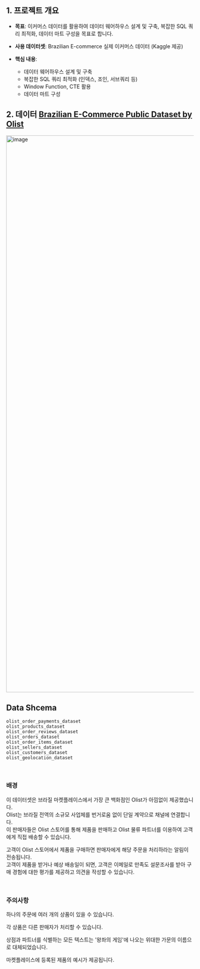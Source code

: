 ## 1. 프로젝트 개요
- **목표**: 이커머스 데이터를 활용하여 데이터 웨어하우스 설계 및 구축, 복잡한 SQL 쿼리 최적화, 데이터 마트 구성을 목표로 합니다.
- **사용 데이터셋**: Brazilian E-commerce 실제 이커머스 데이터 (Kaggle 제공)

- **핵심 내용**:
    - 데이터 웨어하우스 설계 및 구축
    - 복잡한 SQL 쿼리 최적화 (인덱스, 조인, 서브쿼리 등)
    - Window Function, CTE 활용
    - 데이터 마트 구성

## 2. 데이터 [Brazilian E-Commerce Public Dataset by Olist](https://www.kaggle.com/datasets/olistbr/brazilian-ecommerce/data)
<img width="2486" height="1496" alt="image" src="https://github.com/user-attachments/assets/67126f74-d9bb-415e-afb6-958e4457691a" />

<br/>

## Data Shcema
`olist_order_payments_dataset`  
`olist_products_dataset`  
`olist_order_reviews_dataset`    
`olist_orders_dataset`  
`olist_order_items_dataset`  
`olist_sellers_dataset`   
`olist_customers_dataset`   
`olist_geolocation_dataset`  

<br/>

### 배경
이 데이터셋은 브라질 마켓플레이스에서 가장 큰 백화점인 Olist가 아낌없이 제공했습니다.  
Olist는 브라질 전역의 소규모 사업체를 번거로움 없이 단일 계약으로 채널에 연결합니다.  
이 판매자들은 Olist 스토어를 통해 제품을 판매하고 Olist 물류 파트너를 이용하여 고객에게 직접 배송할 수 있습니다. 

고객이 Olist 스토어에서 제품을 구매하면 판매자에게 해당 주문을 처리하라는 알림이 전송됩니다.  
고객이 제품을 받거나 예상 배송일이 되면, 고객은 이메일로 만족도 설문조사를 받아 구매 경험에 대한 평가를 제공하고 의견을 작성할 수 있습니다.  

<br/>

### 주의사항
하나의 주문에 여러 개의 상품이 있을 수 있습니다.

각 상품은 다른 판매자가 처리할 수 있습니다.

상점과 파트너를 식별하는 모든 텍스트는 '왕좌의 게임'에 나오는 위대한 가문의 이름으로 대체되었습니다.

마켓플레이스에 등록된 제품의 예시가 제공됩니다.

<br/>

  
